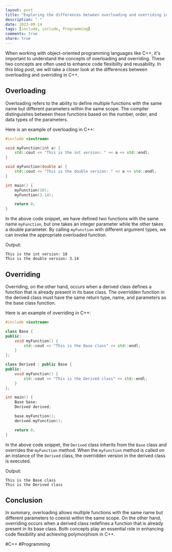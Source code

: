 ```yaml
---
layout: post
title: "Exploring the differences between overloading and overriding in C++"
description: " "
date: 2023-09-14
tags: [include, include, Programming]
comments: true
share: true
---
```


When working with object-oriented programming languages like C++, it's important to understand the concepts of overloading and overriding. These two concepts are often used to enhance code flexibility and reusability. In this blog post, we will take a closer look at the differences between overloading and overriding in C++.

## Overloading
Overloading refers to the ability to define multiple functions with the same name but different parameters within the same scope. The compiler distinguishes between these functions based on the number, order, and data types of the parameters.

Here is an example of overloading in C++:

```cpp
#include <iostream>

void myFunction(int a) {
    std::cout << "This is the int version: " << a << std::endl;
}

void myFunction(double a) {
    std::cout << "This is the double version: " << a << std::endl;
}

int main() {
    myFunction(10);
    myFunction(3.14);

    return 0;
}
```

In the above code snippet, we have defined two functions with the same name `myFunction`, but one takes an integer parameter while the other takes a double parameter. By calling `myFunction` with different argument types, we can invoke the appropriate overloaded function.

Output:
```
This is the int version: 10
This is the double version: 3.14
```

## Overriding
Overriding, on the other hand, occurs when a derived class defines a function that is already present in its base class. The overridden function in the derived class must have the same return type, name, and parameters as the base class function.

Here is an example of overriding in C++:

```cpp
#include <iostream>

class Base {
public:
    void myFunction() {
        std::cout << "This is the Base class" << std::endl;
    }
};

class Derived : public Base {
public:
    void myFunction() {
        std::cout << "This is the Derived class" << std::endl;
    }
};

int main() {
    Base base;
    Derived derived;

    base.myFunction();
    derived.myFunction();

    return 0;
}
```

In the above code snippet, the `Derived` class inherits from the `Base` class and overrides the `myFunction` method. When the `myFunction` method is called on an instance of the `Derived` class, the overridden version in the derived class is executed.

Output:
```
This is the Base class
This is the Derived class
```

## Conclusion
In summary, overloading allows multiple functions with the same name but different parameters to coexist within the same scope. On the other hand, overriding occurs when a derived class redefines a function that is already present in its base class. Both concepts play an essential role in enhancing code flexibility and achieving polymorphism in C++.

#C++ #Programming